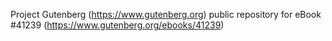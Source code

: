 Project Gutenberg (https://www.gutenberg.org) public repository for eBook #41239 (https://www.gutenberg.org/ebooks/41239)
